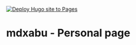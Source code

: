 [![Deploy Hugo site to Pages](https://github.com/mdxabu/mdxabu.github.io/actions/workflows/hugo.yml/badge.svg?branch=main)](https://github.com/mdxabu/mdxabu.github.io/actions/workflows/hugo.yml)


# mdxabu - Personal page





